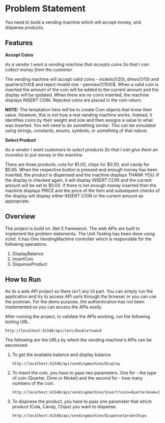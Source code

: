 # Problem Statement #

You need to build a vending machine which will accept money, and dispense products. 

## Features ##

**Accept Coins**

_As a vendor_
_I want a vending machine that accepts coins So that I can collect money from the customer_

The vending machine will accept valid coins - nickels(1/20)$, dimes(1/10)$ and quarters(1/4)$ and reject invalid one - pennies(1/100)$. When a valid coin is inserted the amount of the coin will be added to the current amount and the display will be updated. When there are no coins inserted, the machine displays INSERT COIN. Rejected coins are placed in the coin return.

**NOTE:** The temptation here will be to create Coin objects that know their value. However, this is not how a real vending machine works. Instead, it identifies coins by their weight and size and then assigns a value to what was inserted. You will need to do something similar. This can be simulated using strings, constants, enums, symbols, or something of that nature.

**Select Product**

_As a vendor_
_I want customers to select products So that I can give them an incentive to put money in the machine_

There are three products: cola for $1.00, chips for $0.50, and candy for $0.65. When the respective button is pressed and enough money has been inserted, the product is dispensed and the machine displays THANK YOU. If the display is checked again, it will display INSERT COIN and the current amount will be set to $0.00. If there is not enough money inserted then the machine displays PRICE and the price of the item and subsequent checks of the display will display either INSERT COIN or the current amount as appropriate.


## Overview  ##

The project is build on .Net 5 framework. The web APIs are built to implement the problem statements. The Unit Testing has been done using xUnit.
It has One VendingMachine controller which is responsible for the following operations.
1. DisplayBalance
2. InsertCoin
3. DispenseProduct

## How to Run ##

As its a web API project so there isn't any UI part. You can simply run the application and try to access API usrls through the browser or you can use the postman. For the demo purpose, the authentication has not been implemented so you can access the APIs easily.

After running the project, to validate the APIs working, run the following testing URL.

`http://localhost:41548/api/test/Double?num=5`


The following are the URLs by which the vending machine's APIs can be aaccessed.

1. To get the available balance and display balance

    `http://localhost:41548/api/vendingmachine/Display`
    
2. To insert the coin, you have to pass two parameters. One for - the type of coin (Quarter, Dime or Nickel) and the second for - how many numbers of the coin.

    `http://localhost:41548/api/vendingmachine/Insert?coin=Quarter&num=2`
    
3. To dispnese the product, you have to pass one parameter that which product (Cola, Candy, Chips) you want to dispense.

    `http://localhost:41548/api/vendingmachine/Dispense?prod=Chips`
